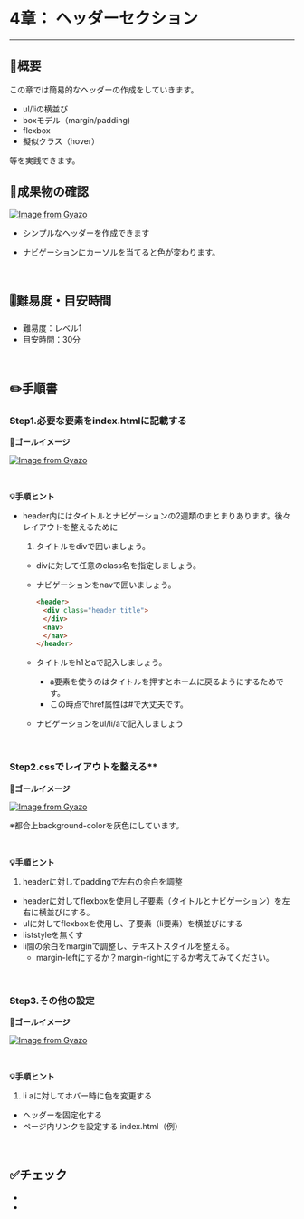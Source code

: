 # 4章： ヘッダーセクション

---



## 🤔概要

この章では簡易的なヘッダーの作成をしていきます。

- ul/liの横並び
- boxモデル（margin/padding)
- flexbox
- 擬似クラス（hover）

等を実践できます。
<br/>


## 🏁成果物の確認



[![Image from Gyazo](https://i.gyazo.com/b7e1a6999eded1b15bba6492e30fa505.gif)](https://gyazo.com/b7e1a6999eded1b15bba6492e30fa505)



- シンプルなヘッダーを作成できます

- ナビゲーションにカーソルを当てると色が変わります。

<br/>

## 🎚️難易度・目安時間

- 難易度：レベル1
- 目安時間：30分
  
<br/>


## ✏️手順書
### Step1.必要な要素をindex.htmlに記載する

**🏁ゴールイメージ**

  [![Image from Gyazo](https://i.gyazo.com/2f23946a792bcb23f3404624d9832616.png)](https://gyazo.com/2f23946a792bcb23f3404624d9832616)

<br/>

**💡手順ヒント**

  - header内にはタイトルとナビゲーションの2週類のまとまりあります。後々レイアウトを整えるために

    1. タイトルをdivで囲いましょう。

    - divに対して任意のclass名を指定しましょう。

    - ナビゲーションをnavで囲いましょう。 

      ```html
      <header>
      　<div class="header_title">
      　</div>
      　<nav>
      　</nav>
      </header>
      ```

    - タイトルをh1とaで記入しましょう。
      - a要素を使うのはタイトルを押すとホームに戻るようにするためです。
      - この時点でhref属性は#で大丈夫です。
    - ナビゲーションをul/li/aで記入しましょう



<br/>


### Step2.cssでレイアウトを整える**

**🏁ゴールイメージ**

[![Image from Gyazo](https://i.gyazo.com/0253ff847e59ccf0f5c1c70447f28a5b.png)](https://gyazo.com/0253ff847e59ccf0f5c1c70447f28a5b)

※都合上background-colorを灰色にしています。

<br/>

**💡手順ヒント**
  1. headerに対してpaddingで左右の余白を調整 
  - headerに対してflexboxを使用し子要素（タイトルとナビゲーション）を左右に横並びにする。
  - ulに対してflexboxを使用し、子要素（li要素）を横並びにする
  - liststyleを無くす
  - li間の余白をmarginで調整し、テキストスタイルを整える。 
    - margin-leftにするか？margin-rightにするか考えてみてください。



<br/>

### Step3.その他の設定

**🏁ゴールイメージ**

[![Image from Gyazo](https://i.gyazo.com/b7e1a6999eded1b15bba6492e30fa505.gif)](https://gyazo.com/b7e1a6999eded1b15bba6492e30fa505)

<br/>

**💡手順ヒント**
  1. li aに対してホバー時に色を変更する
  - ヘッダーを固定化する
  - ページ内リンクを設定する index.html（例）

<br/>



## ✅チェック
- 
- 

